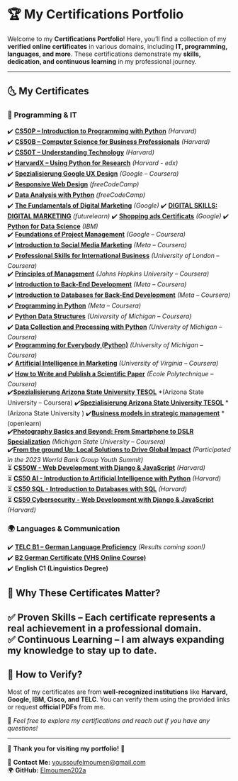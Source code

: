 # 🏆 **My Certifications Portfolio**  

Welcome to my **Certifications Portfolio**! Here, you’ll find a collection of my **verified online certificates** in various domains, including **IT, programming, languages, and more**. These certifications demonstrate my **skills, dedication, and continuous learning** in my professional journey.  

---  

## 🌜 **My Certificates**  

### 🎯 **Programming & IT**  
✔️ [**CS50P – Introduction to Programming with Python**](https://certificates.cs50.io/b1b40aca-5873-48f4-b612-21cd620c7ef1.pdf?size=letter) *(Harvard)*  
✔️ [**CS50B – Computer Science for Business Professionals**](https://cs50.harvard.edu/certificates/6aeb94b2-0240-408d-87de-6fc6cb0f5fd3) *(Harvard)*  
✔️ [**CS50T – Understanding Technology**](https://cs50.harvard.edu/certificates/c89db163-0672-4af1-b17e-6c3ea5cb34a2) *(Harvard)*  <br>
✔️ [**HarvardX – Using Python for Research**](https://courses.edx.org/certificates/131ec972ddd94fb386bd099d387822d7?_gl=1*141hiaf*_gcl_au*NDY2MTM2NDIzLjE3Mzg4NTk2MTA.*_ga*MTAxNjA0OTE0Ni4xNzA3NTk5ODE2*_ga_D3KS4KMDT0*MTczODg1OTYwNi4zLjEuMTczODg2MDA3NC4yMi4wLjA.) *(Harvard - edx)*  
✔️ [**Spezialisierung Google UX Design**](https://www.coursera.org/account/accomplishments/specialization/BZK94C3REKAM) *(Google – Coursera)*  
✔️ [**Responsive Web Design**](https://www.freecodecamp.org/certification/josef202a/responsive-web-design) *(freeCodeCamp)*  
✔️ [**Data Analysis with Python**](https://www.freecodecamp.org/certification/josef202a/data-analysis-with-python-v7) *(freeCodeCamp)*  
✔️ [**The Fundamentals of Digital Marketing**](https://drive.google.com/file/d/1tTeduDdSt49qXajoqTU2lyYWoxuikQpj/view?usp=sharing) *(Google)* 
✔️ [**DIGITAL SKILLS: DIGITAL MARKETING**](https://drive.google.com/file/d/1_P2sCcPwpJNzW-wMdhOHuZdcurhRv1cD/view?usp=sharing) *(futurelearn)* 
✔️ [**Shopping ads Certificats**](https://drive.google.com/file/d/1R8X5jpne74SXoLain9VRnrKUmMdHC5WZ/view?usp=sharing) *(Google)* 
✔️ [**Python for Data Science**](https://drive.google.com/file/d/1xx265jUnZrKMO-CS7bxK5NCo1JIkWlEd/view?usp=sharing) *(IBM)*  
✔️ [**Foundations of Project Management**](https://www.coursera.org/account/accomplishments/records/THXWBVSHWBNY) *(Google – Coursera)*  
✔️ [**Introduction to Social Media Marketing**](https://www.coursera.org/account/accomplishments/records/XZRKP5SGBRRS) *(Meta – Coursera)*  
✔️ [**Professional Skills for International Business**](https://www.coursera.org/account/accomplishments/records/ZZN9M33T7XDU) *(University of London – Coursera)*  
✔️ [**Principles of Management**](https://www.coursera.org/account/accomplishments/records/S6SMV73VLFDN) *(Johns Hopkins University – Coursera)*  
✔️ [**Introduction to Back-End Development**](https://www.coursera.org/account/accomplishments/records/BZM97P32S53W) *(Meta – Coursera)*  
✔️ [**Introduction to Databases for Back-End Development**](https://www.coursera.org/account/accomplishments/records/TP4MLDDFD5WW) *(Meta – Coursera)*  
✔️ [**Programming in Python**](https://www.coursera.org/account/accomplishments/records/PTFFYGMLM6QW) *(Meta – Coursera)*  
✔️ [**Python Data Structures**](https://www.coursera.org/account/accomplishments/verify/2RX3D2V2CPQH) *(University of Michigan – Coursera)*  
✔️ [**Data Collection and Processing with Python**](https://www.coursera.org/account/accomplishments/verify/PWB3YZSGBKTW) *(University of Michigan – Coursera)*  
✔️ [**Programming for Everybody (Python)**](https://www.coursera.org/account/accomplishments/records/ZTW7RR53AHKQ) *(University of Michigan – Coursera)*  
✔️ [**Artificial Intelligence in Marketing**](https://www.coursera.org/account/accomplishments/records/WLMHDHMWFM4Y) *(University of Virginia – Coursera)*  
✔️ [**How to Write and Publish a Scientific Paper**](https://www.coursera.org/account/accomplishments/records/BZYCXN3R53EB) *(École Polytechnique – Coursera)*  
✔️[**Spezialisierung Arizona State University TESOL**](https://www.coursera.org/account/accomplishments/specialization/MJRTEL6NXDRJ) *(Arizona State University – Coursera)
✔️[**Spezialisierung Arizona State University TESOL**](https://drive.google.com/file/d/1-CMjB808TFumIFbQF6zdA_weacIug2fM/view?usp=sharing) *(Arizona State University )
✔️[**Business models in strategic management**](https://drive.google.com/file/d/1CuYRiynkyNfA40dU8-C3xqKL1Vf1WJYf/view?usp=sharing) *(openlearn)
<br>
✔️[**Photography Basics and Beyond: From Smartphone to DSLR Specialization**](https://www.coursera.org/account/accomplishments/specialization/VZGPTUMHH65P) *(Michigan State University – Coursera)*  
✔️[**From the ground Up: Local Solutions to Drive Global Impact**](https://drive.google.com/file/d/18dgUP7lnRbijUkhbj6mtVgcztuEWyauJ/view?usp=sharing) *(Participated in the 2023 Worrld Bank Group Youth Summit)*  
⏳ [**CS50W - Web Development with Django & JavaScript**](https://cs50.harvard.edu/certificates/) *(Harvard)*  
⏳ [**CS50 AI - Introduction to Artificial Intelligence with Python**](https://pll.harvard.edu/course/cs50s-introduction-artificial-intelligence-python) *(Harvard)*  
⏳ [**CS50 SQL - Introduction to Databases with SQL**](https://pll.harvard.edu/course/cs50s-introduction-databases-sql) *(Harvard)*  
⏳ [**CS50 Cybersecurity - Web Development with Django & JavaScript**](https://pll.harvard.edu/course/cs50s-introduction-cybersecurity) *(Harvard)*  

### 🌍 **Languages & Communication**  
✔️ **[TELC B1 – German Language Proficiency](https://www.telc.net/en/candidates/results.html)** *(Results coming soon!)*  
✔️ **[B2 German Certificate (VHS Online Course)](https://www.vhs.de/)**  
✔️ **English C1 (Linguistics Degree)**  


## 🏅 **Why These Certificates Matter?**  

✅ **Proven Skills** – Each certificate represents a real achievement in a professional domain.  
✅ **Continuous Learning** – I am always expanding my knowledge to stay up to date.  
---  

## 📂 **How to Verify?**  

Most of my certificates are from **well-recognized institutions** like **Harvard, Google, IBM, Cisco, and TELC**. You can verify them using the provided links or request **official PDFs** from me.  

📌 *Feel free to explore my certifications and reach out if you have any questions!*  

---  

🚀 **Thank you for visiting my portfolio!** 🚀  

📧 **Contact Me:** youssoufelmoumen@gmail.com  
🌍 **GitHub:** [Elmoumen202a](https://github.com/Elmoumen202a) 


